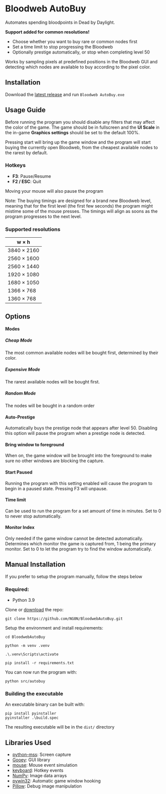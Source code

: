 # Bloodweb AutoBuy
Automates spending bloodpoints in Dead by Daylight.

**Support added for common resolutions!**

* Choose whether you want to buy rare or common nodes first
* Set a time limit to stop progressing the Bloodweb
* Optionally prestige automatically, or stop when completing level 50

Works by sampling pixels at predefined positions in the Bloodweb GUI and detecting which nodes are available to buy according to the pixel color.

## Installation
Download the [latest release](https://github.com/NG0N/BloodwebAutoBuy/releases/latest/download/BloodwebAutoBuy.zip) and run `Bloodweb AutoBuy.exe`

## Usage Guide
Before running the program you should disable any filters that may affect the color of the game.
The game should be in fullscreen and the **UI Scale** in the in-game **Graphics settings**  should be set to the default 100%.

Pressing start will bring up the game window and the program will start buying the currently open Bloodweb, from the cheapest available nodes to the rarest by default.


### Hotkeys
- **F3**: Pause/Resume
- **F2 / ESC**: Quit

Moving your mouse will also pause the program

Note: The buying timings are designed for a brand new Bloodweb level, meaning that for the first level (the first few seconds) the program might mistime some of the mouse presses. The timings will align as soons as the program progresses to the next level.

### Supported resolutions
|w × h       |  
| -----------|
|3840 × 2160 |
|2560 × 1600 |
|2560 × 1440 |
|1920 × 1080 |
|1680 × 1050 |
|1366 × 768  |
|1360 × 768  |

## Options

#### Modes
##### Cheap Mode
The most common available nodes will be bought first, determined by their color.
##### Expensive Mode
The rarest available nodes will be bought first.
##### Random Mode
The nodes will be bought in a random order
#### Auto-Prestige
Automatically buys the prestige node that appears after level 50.
Disabling this option will pause the program when a prestige node is detected.
#### Bring window to foreground
When on, the game window will be brought into the foreground to make sure no other windows are blocking the capture.
#### Start Paused
Running the program with this setting enabled will cause the program to begin in a paused state. Pressing F3 will unpause.
#### Time limit
Can be used to run the program for a set amount of time in minutes. Set to 0 to never stop automatically.
#### Monitor Index
Only needed if the game window cannot be detected automatically. Determines which monitor the game is captured from, 1 being the primary monitor. Set to 0 to let the program try to find the window automatically.


## Manual Installation
If you prefer to setup the program manually, follow the steps below
### Required:
* Python 3.9
 
Clone or [download](https://github.com/NG0N/BloodwebAutoBuy/archive/refs/heads/main.zip) the repo:

```
git clone https://github.com/NG0N/BloodwebAutoBuy.git
```
Setup the environment and install requirements:
```
cd BloodwebAutoBuy

python -m venv .venv

.\.venv\Scripts\activate

pip install -r requirements.txt
```

You can now run the program with:

```
python src/autobuy
```

### Building the executable
An executable binary can be built with:
```
pip install pyinstaller
pyinstaller .\build.spec
```

The resulting executable will be in the `dist/` directory

## Libraries Used
* [python-mss](https://github.com/BoboTiG/python-mss): Screen capture
* [Gooey](https://github.com/chriskiehl/Gooey): GUI library
* [mouse](https://github.com/boppreh/mouse): Mouse event simulation
* [keyboard](https://github.com/boppreh/keyboard): Hotkey events
* [NumPy](https://numpy.org): Image data arrays
* [pywin32](https://github.com/mhammond/pywin32): Automatic game window hooking
* [Pillow](https://python-pillow.org/): Debug image manipulation 
